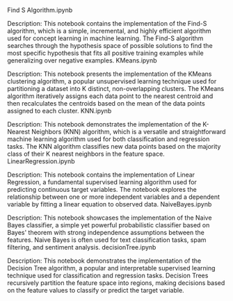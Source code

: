 Find S Algorithm.ipynb

Description: This notebook contains the implementation of the Find-S algorithm, which is a simple, incremental, and highly efficient algorithm used for concept learning in machine learning. The Find-S algorithm searches through the hypothesis space of possible solutions to find the most specific hypothesis that fits all positive training examples while generalizing over negative examples.
KMeans.ipynb

Description: This notebook presents the implementation of the KMeans clustering algorithm, a popular unsupervised learning technique used for partitioning a dataset into K distinct, non-overlapping clusters. The KMeans algorithm iteratively assigns each data point to the nearest centroid and then recalculates the centroids based on the mean of the data points assigned to each cluster.
KNN.ipynb

Description: This notebook demonstrates the implementation of the K-Nearest Neighbors (KNN) algorithm, which is a versatile and straightforward machine learning algorithm used for both classification and regression tasks. The KNN algorithm classifies new data points based on the majority class of their K nearest neighbors in the feature space.
LinearRegression.ipynb

Description: This notebook contains the implementation of Linear Regression, a fundamental supervised learning algorithm used for predicting continuous target variables. The notebook explores the relationship between one or more independent variables and a dependent variable by fitting a linear equation to observed data.
NaiveBayes.ipynb

Description: This notebook showcases the implementation of the Naive Bayes classifier, a simple yet powerful probabilistic classifier based on Bayes' theorem with strong independence assumptions between the features. Naive Bayes is often used for text classification tasks, spam filtering, and sentiment analysis.
decisionTree.ipynb

Description: This notebook demonstrates the implementation of the Decision Tree algorithm, a popular and interpretable supervised learning technique used for classification and regression tasks. Decision Trees recursively partition the feature space into regions, making decisions based on the feature values to classify or predict the target variable.
